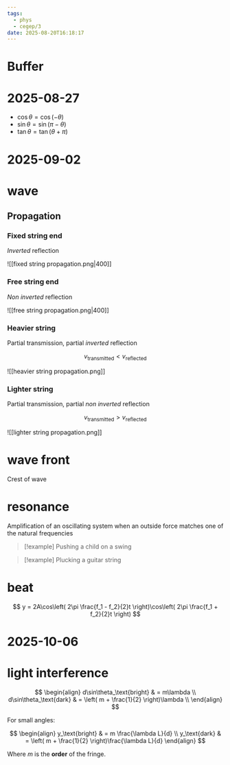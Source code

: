 ```yaml
---
tags:
  - phys
  - cegep/3
date: 2025-08-20T16:18:17
---
```


# Buffer

# 2025-08-27

- $\cos\theta = \cos(-\theta)$
- $\sin\theta = \sin(\pi - \theta)$
- $\tan\theta = \tan(\theta + \pi)$

# 2025-09-02

# wave

## Propagation

### Fixed string end

*Inverted* reflection

![[fixed string propagation.png|400]]

### Free string end

*Non inverted* reflection

![[free string propagation.png|400]]

### Heavier string

Partial transmission, partial *inverted* reflection

$$
v_\text{transmitted} < v_\text{reflected}
$$

![[heavier string propagation.png]]

### Lighter string

Partial transmission, partial *non inverted* reflection

$$
v_\text{transmitted} > v_\text{reflected}
$$

![[lighter string propagation.png]]

# wave front

Crest of wave

# resonance

Amplification of an oscillating system when an outside force matches one of the natural frequencies

> [!example] Pushing a child on a swing

> [!example] Plucking a guitar string

# beat

$$
y = 2A\cos\left( 2\pi \frac{f_1 - f_2}{2}t \right)\cos\left( 2\pi \frac{f_1 + f_2}{2}t \right)
$$

# 2025-10-06

# light interference

$$
\begin{align}
d\sin\theta_\text{bright} & = m\lambda \\
d\sin\theta_\text{dark}  & = \left( m + \frac{1}{2} \right)\lambda \\
\end{align}
$$

For small angles:

$$
\begin{align}
y_\text{bright} & = m \frac{\lambda L}{d} \\
y_\text{dark} & = \left( m + \frac{1}{2} \right)\frac{\lambda L}{d}
\end{align}
$$

Where $m$ is the **order** of the fringe.